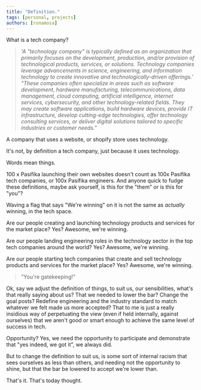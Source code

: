 ```yaml
---
title: "Definition."
tags: [personal, projects]
authors: [ronamosa]
---
```


What is a tech company?

> *'A "technology company" is typically defined as an organization that primarily focuses on the development, production, and/or provision of technological products, services, or solutions. Technology companies leverage advancements in science, engineering, and information technology to create innovative and technologically-driven offerings.'*
> *"These companies often specialize in areas such as software development, hardware manufacturing, telecommunications, data management, cloud computing, artificial intelligence, internet services, cybersecurity, and other technology-related fields. They may create software applications, build hardware devices, provide IT infrastructure, develop cutting-edge technologies, offer technology consulting services, or deliver digital solutions tailored to specific industries or customer needs."*

A company that uses a website, or shopify store uses technology.

It's not, by definition a tech company, just because it uses technology.

Words mean things.

<!--truncate-->

100 x Pasifika launching their own websites doesn't count as 100x Pasifika tech companies, or 100x Pasifika engineers. And anyone quick to fudge these definitions, maybe ask yourself, is this for the "them" or is this for "you"?

Waving a flag that says "We're winning" on it is not the same as *actually* winning, in the tech space.

Are our people creating and launching technology products and services for the market place? Yes? Awesome, we're winning.

Are our people landing engineering roles in the technology sector in the top tech companies around the world? Yes? Awesome, we're winning.

Are our people starting tech companies that create and sell technology products and services for the market place? Yes? Awesome, we're winning.

> "You're gatekeeping!"

Ok, say we adjust the definition of things, to suit us, our sensibilities, what's that really saying about us? That we needed to lower the bar? Change the goal posts? Redefine engineering and the industry standard to match whatever we felt made us more accepted? That to me is just a really insidious way of perpetuating the view (even if held internally, against ourselves) that we aren't good or smart enough to achieve the same level of success in tech.

Opportunity? Yes, we need the opportunity to participate and demonstrate that "yes indeed, we got it", we always did.

But to change the definition to suit us, is some sort of internal racism that sees ourselves as less than others, and needing not the opportunity to shine, but that the bar be lowered to accept we're lower than.

That's it. That's today thought.
